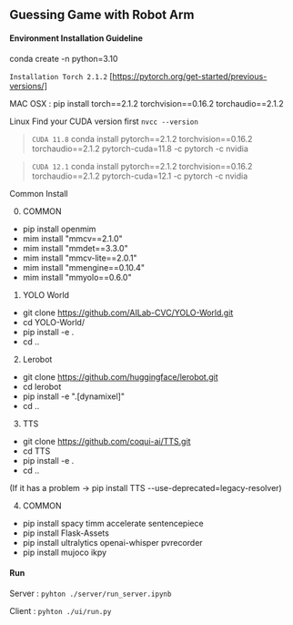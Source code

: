 ## Guessing Game with Robot Arm


#### Environment Installation Guideline

conda create -n <name> python=3.10

`Installation Torch 2.1.2` [https://pytorch.org/get-started/previous-versions/]

MAC OSX : pip install torch==2.1.2 torchvision==0.16.2 torchaudio==2.1.2

Linux
Find your CUDA version first `nvcc --version`

> `CUDA 11.8` conda install pytorch==2.1.2 torchvision==0.16.2 torchaudio==2.1.2 pytorch-cuda=11.8 -c pytorch -c nvidia

> `CUDA 12.1` conda install pytorch==2.1.2 torchvision==0.16.2 torchaudio==2.1.2 pytorch-cuda=12.1 -c pytorch -c nvidia


Common Install

0) COMMON
- pip install openmim
- mim install "mmcv==2.1.0"
- mim install "mmdet==3.3.0"
- mim install "mmcv-lite==2.0.1"
- mim install "mmengine==0.10.4"
- mim install "mmyolo==0.6.0"

1) YOLO World
- git clone https://github.com/AILab-CVC/YOLO-World.git
- cd YOLO-World/
- pip install -e .
- cd ..

2) Lerobot
- git clone https://github.com/huggingface/lerobot.git
- cd lerobot
- pip install -e ".[dynamixel]"
- cd ..

3) TTS
- git clone https://github.com/coqui-ai/TTS.git
- cd TTS
- pip install -e .
- cd ..

(If it has a problem -> pip install TTS --use-deprecated=legacy-resolver)


4) COMMON
- pip install spacy timm accelerate sentencepiece
- pip install Flask-Assets
- pip install ultralytics openai-whisper pvrecorder
- pip install mujoco ikpy


#### Run

Server : `pyhton ./server/run_server.ipynb`

Client : `pyhton ./ui/run.py`
